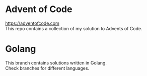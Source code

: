 # Advent of Code
https://adventofcode.com  
This repo contains a collection of my solution to Advents of Code.  

# Golang
This branch contains solutions written in Golang.  
Check branches for different languages.
